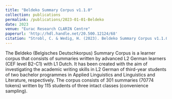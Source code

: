 ```yaml
---
title: "Beldeko Summary Corpus v1.1.0"
collection: publications
permalink: /publications/2023-01-01-Beldeko
date: 2023
venue: "Eurac Research CLARIN Centre"
paperurl: 'http://hdl.handle.net/20.500.12124/68'
citation: "Strobl, C. & Wedig, H. (2023). Beldeko Summary Corpus v1.1.0, Eurac Research CLARIN Centre, http://hdl.handle.net/20.500.12124/68."
---
```

The Beldeko (Belgisches Deutschkorpus) Summary Corpus is a learner corpus that consists of summaries written by advanced L2 German learners (CEF level B2-C1) with L1 Dutch. It has been created with the aim of investigating the academic writing skills in L2 German of third-year students of two bachelor programmes in Applied Linguistics and Linguistics and Literature, respectively. The corpus consists of 301 summaries (70774 tokens) written by 115 students of three intact classes (convenience sampling). 
